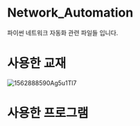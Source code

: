 # Network_Automation

파이썬 네트워크 자동화 관련 파일들 입니다. 

# 사용한 교재 

![1562888590Ag5u1Tl7](https://user-images.githubusercontent.com/43851230/148686705-23680cfa-5884-4ba1-969a-e3ca0548da68.png)

# 사용한 프로그램 



